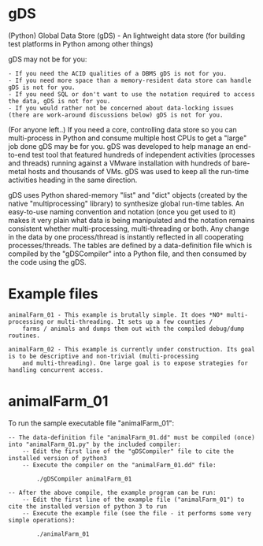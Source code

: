 # gDS

(Python) Global Data Store (gDS) - An lightweight data store (for building test platforms in Python among other things)

gDS may not be for you:

    - If you need the ACID qualities of a DBMS gDS is not for you.
    - If you need more space than a memory-resident data store can handle gDS is not for you.
    - If you need SQL or don't want to use the notation required to access the data, gDS is not for you.
    - If you would rather not be concerned about data-locking issues (there are work-around discussions below) gDS is not for you.
    
(For anyone left..) If you need a core, controlling data store so you can multi-process in Python and consume multiple host CPUs to 
get a "large" job done gDS may be for you. gDS was developed to help manage an end-to-end test tool that featured hundreds of 
independent activities (processes and threads) running against a VMware installation with hundreds of bare-metal hosts and thousands 
of VMs. gDS was used to keep all the run-time activities heading in the same direction.

gDS uses Python shared-memory "list" and "dict" objects (created by the native "multiprocessing" library) to synthesize global 
run-time tables. An easy-to-use naming convention and notation (once you get used to it) makes it very plain what data is being 
manipulated and the notation remains consistent whether multi-processing, multi-threading or both. Any change in the data by one 
process/thread is instantly reflected in all cooperating processes/threads. The tables are defined by a data-definition file which 
is compiled by the "gDSCompiler" into a Python file, and then consumed by the code using the gDS.

Example files
=============

    animalFarm_01 - This example is brutally simple. It does *NO* multi-processing or multi-threading. It sets up a few counties / 
        farms / animals and dumps them out with the compiled debug/dump routines.

    animalFarm_02 - This example is currently under construction. Its goal is to be descriptive and non-trivial (multi-processing 
        and multi-threading). One large goal is to expose strategies for handling concurrent access.

animalFarm_01
=============

To run the sample executable file "animalFarm_01":

    -- The data-definition file "animalFarm_01.dd" must be compiled (once) into "animalFarm_01.py" by the included compiler:
        -- Edit the first line of the "gDSCompiler" file to cite the installed version of python3
        -- Execute the compiler on the "animalFarm_01.dd" file:
        
            ./gDSCompiler animalFarm_01
        
    -- After the above compile, the example program can be run:
        -- Edit the first line of the example file ("animalFarm_01") to cite the installed version of python 3 to run
        -- Execute the example file (see the file - it performs some very simple operations):
        
            ./animalFarm_01
        
    
